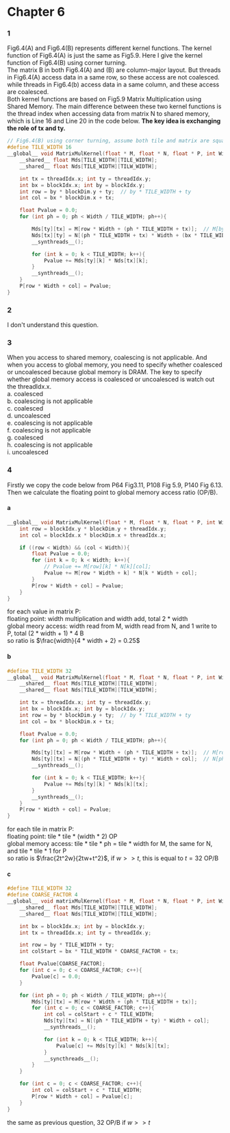 # Chapter 6

### 1
Fig6.4(A) and Fig6.4(B) represents different kernel functions. The kernel function of Fig6.4(A) is just the same as Fig5.9. Here I give the kernel function of Fig6.4(B) using corner turning.  
The matrix B in both Fig6.4(A) and (B) are column-major layout. But threads in Fig6.4(A) access data in a same row, so these access are not coalesced. while threads in Fig6.4(b) access data in a same column, and these access are coalesced.  
Both kernel functions are based on Fig5.9 Matrix Multiplication using Shared Memory. The main difference between these two kernel functions is the thread index when accessing data from matrix N to shared memory, which is Line 16 and Line 20 in the code below. **The key idea is exchanging the role of tx and ty.**  

```cpp {.line-numbers}
// Fig6.4(B) using corner turning, assume both tile and matrix are squared
#define TILE_WIDTH 16
__global__ void MatrixMulKernel(float * M, float * N, float * P, int Width){
    __shared__ float Mds[TILE_WIDTH][TILE_WIDTH];
    __shared__ float Nds[TILE_WIDTH][TILW_WIDTH];

    int tx = threadIdx.x; int ty = threadIdx.y; 
    int bx = blockIdx.x; int by = blockIdx.y; 
    int row = by * blockDim.y + ty;  // by * TILE_WIDTH + ty
    int col = bx * blockDim.x + tx; 

    float Pvalue = 0.0; 
    for (int ph = 0; ph < Width / TILE_WIDTH; ph++){

        Mds[ty][tx] = M[row * Width + (ph * TILE_WIDTH + tx)];  // M[by * TILE + ty][ph * TILE + tx]
        Nds[tx][ty] = N[(ph * TILE_WIDTH + tx) * Width + (bx * TILE_WIDTH + ty)];  // N[ph * TILE + tx][bx * TILE + ty]
        __synthreads__(); 

        for (int k = 0; k < TILE_WIDTH; k++){
            Pvalue += Mds[ty][k] * Nds[tx][k]; 
        }
        __synthreads__(); 
    }
    P[row * Width + col] = Pvalue;    
}
```


### 2
I don't understand this question.   

### 3
When you access to shared memory, coalescing is not applicable. And when you access to global memory, you need to specify whether coalesced or uncoalesced because global memory is DRAM. The key to specify whether global memory access is coalesced or uncoalesced is watch out the threadIdx.x.  
a. coalesced  
b. coalescing is not applicable  
c. coalesced   
d. uncoalesced  
e. coalescing is not applicable    
f. coalescing is not applicable   
g. coalesced  
h. coalescing is not applicable  
i. uncoalesced  


### 4
Firstly we copy the code below from P64 Fig3.11, P108 Fig 5.9, P140 Fig 6.13. Then we calculate the floating point to global memory access ratio (OP/B).

#### a
```cpp {.line-numbers}
__global__ void MatrixMulKernel(float * M, float * N, float * P, int Width){
    int row = blockIdx.y * blockDim.y + threadIdx.y; 
    int col = blockIdx.x * blockDim.x + threadIdx.x; 

    if ((row < Width) && (col < Width)){
        float Pvalue = 0.0; 
        for (int k = 0; k < Width; k++){
            // Pvalue += M[row][k] * N[k][col]; 
            Pvalue += M[row * Width + k] * N[k * Width + col]; 
        }
        P[row * Width + col] = Pvalue; 
    }
}
```
for each value in matrix P:  
  floating point: width multiplication and width add, total 2 * width  
  global meory access: width read from M, width read from N, and 1 write to P, total (2 * width + 1) * 4 B  
so ratio is $\frac{width}{4 * width + 2} = 0.25$

#### b
```cpp {.line-numbers}
#define TILE_WIDTH 32
__global__ void MatrixMulKernel(float * M, float * N, float * P, int Width){
    __shared__ float Mds[TILE_WIDTH][TILE_WIDTH];
    __shared__ float Nds[TILE_WIDTH][TILW_WIDTH];

    int tx = threadIdx.x; int ty = threadIdx.y; 
    int bx = blockIdx.x; int by = blockIdx.y; 
    int row = by * blockDim.y + ty;  // by * TILE_WIDTH + ty
    int col = bx * blockDim.x + tx; 

    float Pvalue = 0.0; 
    for (int ph = 0; ph < Width / TILE_WIDTH; ph++){

        Mds[ty][tx] = M[row * Width + (ph * TILE_WIDTH + tx)];  // M[row][ph * TILE_WIDTH + tx]
        Nds[ty][tx] = N[(ph * TILE_WIDTH + ty) * Width + col];  // N[ph * TILE_WIDTH + ty][col]
        __synthreads__(); 

        for (int k = 0; k < TILE_WIDTH; k++){
            Pvalue += Mds[ty][k] * Nds[k][tx]; 
        }
        __synthreads__(); 
    }
    P[row * Width + col] = Pvalue; 
}
```
for each tile in matrix P:  
  floating point: tile * tile * (width * 2) OP  
  global memory access: tile * tile * ph = tile * width for M, the same for N, and tile * tile * 1 for P   
so ratio is $\frac{2t^2w}{2tw+t^2}$, if $w >> t$, this is equal to $t = 32$ OP/B 

#### c 
```cpp {.line-numbers}
#define TILE_WIDTH 32 
#define COARSE_FACTOR 4
__global__ void matrixMulKernel(float * M, float * N, float * P, int Width){
    __shared__ float Mds[TILE_WIDTH][TILE_WIDTH]; 
    __shared__ float Nds[TILE_WIDTH][TILE_WIDTH]; 

    int bx = blockIdx.x; int by = blockIdx.y; 
    int tx = threadIdx.x; int ty = threadIdx.y; 

    int row = by * TILE_WIDTH + ty; 
    int colStart = bx * TILE_WIDTH * COARSE_FACTOR + tx; 

    float Pvalue[COARSE_FACTOR]; 
    for (int c = 0; c < COARSE_FACTOR; c++){
        Pvalue[c] = 0.0; 
    }

    for (int ph = 0; ph < Width / TILE_WIDTH; ph++){
        Mds[ty][tx] = M[row * Width + (ph * TILE_WIDTH + tx)]; 
        for (int c = 0; c < COARSE_FACTOR; c++){
            int col = colStart + c * TILE_WIDTH; 
            Nds[ty][tx] = N[(ph * TILE_WIDTH + ty) * Width + col]; 
            __synthreads__();

            for (int k = 0; k < TILE_WIDTH; k++){
                Pvalue[c] += Mds[ty][k] * Nds[k][tx]; 
            }
            __syncthreads__();
        }
    }

    for (int c = 0; c < COARSE_FACTOR; c++){
        int col = colStart + c * TILE_WIDTH; 
        P[row * Width + col] = Pvalue[c]; 
    }
}

```
the same as previous question, $32$ OP/B if $w >> t$
